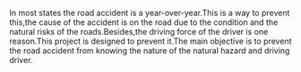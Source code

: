 In most states the road accident is a year-over-year.This is a way to prevent this,the cause of the accident is on the road due to the condition and the natural risks of the roads.Besides,the driving force of the driver is one reason.This project is designed to prevent it.The main objective is to prevent the road accident from knowing the nature of the natural hazard and driving driver.
